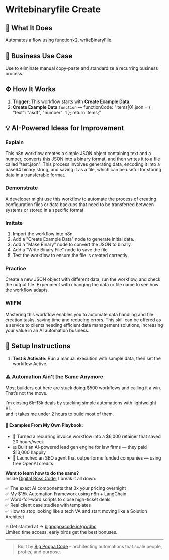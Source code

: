 # Writebinaryfile Create
## 🚀 What It Does
Automates a flow using function×2, writeBinaryFile.

## 💼 Business Use Case
Use to eliminate manual copy-paste and standardize a recurring business process.

## ⚙️ How It Works
1. **Trigger:** This workflow starts with **Create Example Data**.
2. **Create Example Data** `function` — functionCode: "items[0].json = {
  "text": "asdf",
  "number": 1
};
return items;"

## 💡 AI-Powered Ideas for Improvement
### Explain
This n8n workflow creates a simple JSON object containing text and a number, converts this JSON into a binary format, and then writes it to a file called "test.json". This process involves generating data, encoding it into a base64 binary string, and saving it as a file, which can be useful for storing data in a transferable format.

### Demonstrate
A developer might use this workflow to automate the process of creating configuration files or data backups that need to be transferred between systems or stored in a specific format.

### Imitate
1. Import the workflow into n8n.
2. Add a "Create Example Data" node to generate initial data.
3. Add a "Make Binary" node to convert the JSON to binary.
4. Add a "Write Binary File" node to save the file.
5. Test the workflow to ensure the file is created correctly.

### Practice
Create a new JSON object with different data, run the workflow, and check the output file. Experiment with changing the data or file name to see how the workflow adapts.

### WIIFM
Mastering this workflow enables you to automate data handling and file creation tasks, saving time and reducing errors. This skill can be offered as a service to clients needing efficient data management solutions, increasing your value in an AI automation business.

## 🔧 Setup Instructions
1. **Test & Activate:** Run a manual execution with sample data, then set the workflow Active.

### ⚠️ Automation Ain’t the Same Anymore

Most builders out here are stuck doing $500 workflows and calling it a win.  
That’s not the move.  

I'm closing $6k–$13k deals by stacking simple automations with lightweight AI...  
and it takes me under 2 hours to build most of them.

#### 🧠 Examples From My Own Playbook:
- 🔁 Turned a recurring invoice workflow into a $6,000 retainer that saved 20 hours/week  
- ⚖️ Built an AI-powered lead gen engine for law firms — they paid $13,000 happily  
- 🚀 Launched an SEO agent that outperforms funded companies — using free OpenAI credits  

**Want to learn how to do the same?**  
Inside [Digital Boss Code](https://bigpoppacode.io/go/dbc), I break it all down:

✅ The exact AI components that 3x your pricing overnight  
✅ My $15k Automation Framework using n8n + LangChain  
✅ Word-for-word scripts to close high-ticket deals  
✅ Real client case studies with templates  
✅ How to stop looking like a tech VA and start moving like a Solution Architect  

🔥 Get started at → [bigpoppacode.io/go/dbc](https://bigpoppacode.io/go/dbc)  
Limited time access, early birds get the best bonuses.

---
> Built by [Big Poppa Code](https://bigpoppacode.io) – architecting automations that scale people, profits, and purpose.

